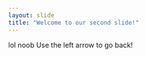 ```yaml
---
layout: slide
title: "Welcome to our second slide!"
---
```

lol noob
Use the left arrow to go back!
